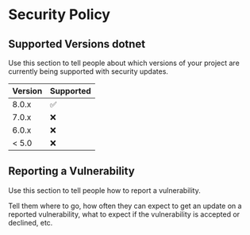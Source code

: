 # Security Policy

## Supported Versions dotnet

Use this section to tell people about which versions of your project are
currently being supported with security updates.

| Version | Supported          |
| ------- | ------------------ |
| 8.0.x   | :white_check_mark: |
| 7.0.x   | :x:                |
| 6.0.x   | :x:                |
| < 5.0   | :x:                |

## Reporting a Vulnerability

Use this section to tell people how to report a vulnerability.

Tell them where to go, how often they can expect to get an update on a
reported vulnerability, what to expect if the vulnerability is accepted or
declined, etc.

